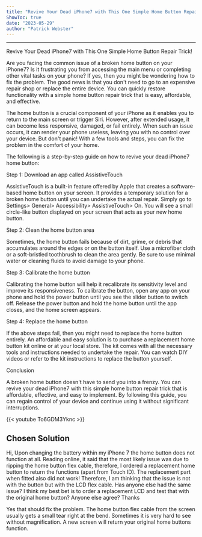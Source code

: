 ```yaml
---
title: "Revive Your Dead iPhone7 with This One Simple Home Button Repair Trick!"
ShowToc: true 
date: "2023-05-29"
author: "Patrick Webster"
---
```

*****
Revive Your Dead iPhone7 with This One Simple Home Button Repair Trick!

Are you facing the common issue of a broken home button on your iPhone7? Is it frustrating you from accessing the main menu or completing other vital tasks on your phone? If yes, then you might be wondering how to fix the problem. The good news is that you don't need to go to an expensive repair shop or replace the entire device. You can quickly restore functionality with a simple home button repair trick that is easy, affordable, and effective.

The home button is a crucial component of your iPhone as it enables you to return to the main screen or trigger Siri. However, after extended usage, it can become less responsive, damaged, or fail entirely. When such an issue occurs, it can render your phone useless, leaving you with no control over your device. But don't panic! With a few tools and steps, you can fix the problem in the comfort of your home.

The following is a step-by-step guide on how to revive your dead iPhone7 home button:

Step 1: Download an app called AssistiveTouch

AssistiveTouch is a built-in feature offered by Apple that creates a software-based home button on your screen. It provides a temporary solution for a broken home button until you can undertake the actual repair. Simply go to Settings> General> Accessibility> AssistiveTouch> On. You will see a small circle-like button displayed on your screen that acts as your new home button.

Step 2: Clean the home button area

Sometimes, the home button fails because of dirt, grime, or debris that accumulates around the edges or on the button itself. Use a microfiber cloth or a soft-bristled toothbrush to clean the area gently. Be sure to use minimal water or cleaning fluids to avoid damage to your phone.

Step 3: Calibrate the home button

Calibrating the home button will help it recalibrate its sensitivity level and improve its responsiveness. To calibrate the button, open any app on your phone and hold the power button until you see the slider button to switch off. Release the power button and hold the home button until the app closes, and the home screen appears.

Step 4: Replace the home button

If the above steps fail, then you might need to replace the home button entirely. An affordable and easy solution is to purchase a replacement home button kit online or at your local store. The kit comes with all the necessary tools and instructions needed to undertake the repair. You can watch DIY videos or refer to the kit instructions to replace the button yourself.

Conclusion

A broken home button doesn't have to send you into a frenzy. You can revive your dead iPhone7 with this simple home button repair trick that is affordable, effective, and easy to implement. By following this guide, you can regain control of your device and continue using it without significant interruptions.

{{< youtube To6GDM3Yknc >}} 



## Chosen Solution
 Hi,
Upon changing the battery within my iPhone 7 the home button does not function at all.
Reading online, it said that the most likely issue was due to ripping the home button flex cable, therefore, I ordered a replacement home button to return the functions (apart from Touch ID).
The replacement part when fitted also did not work! Therefore, I am thinking that the issue is not with the button but with the LCD flex cable. Has anyone else had the same issue?
I think my best bet is to order a replacement LCD and test that with the original home button? Anyone else agree?
Thanks

 Yes that should fix the problem. The home button flex cable from the screen usually gets a small tear right at the bend. Sometimes it is very hard to see without magnification. A new screen will return your original home buttons function.




